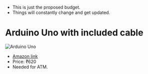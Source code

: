 - This is just the proposed budget.
- Things will constantly change and get updated.
# Arduino Uno with included cable
![Arduino Uno](https://m.media-amazon.com/images/I/61yWWjt+stL._SL1500_.jpg)
- [Amazon link](https://www.amazon.in/IDUINO-SMD-UNO-ATmega328P-Arduino/dp/B09ZVLTSJT)
- Price: ₹620
- Needed for ATM.
